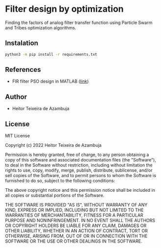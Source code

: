 # Filter design by optimization
Finding the factors of analog filter transfer function using Particle Swarm and Tribes optimization algorithms.

## Instalation

<!-- This code only uses two libraries, [matplotlib](https://matplotlib.org/3.5.1/index.html) and [numpy](https://numpy.org/). Use the package manager [pip](https://pip.pypa.io/en/stable/) to install. -->

```bash
python3 -m pip install -r requirements.txt
```

## References
- FIR filter PSO design in MATLAB ([link](https://github.com/zypher606/ParticleSwarmOperation-FIR))

## Author
- Heitor Teixeira de Azambuja

## License

MIT License

Copyright (c) 2022 Heitor Teixeira de Azambuja

Permission is hereby granted, free of charge, to any person obtaining a copy of this software and associated documentation files (the "Software"), to deal in the Software without restriction, including without limitation the rights to use, copy, modify, merge, publish, distribute, sublicense, and/or sell copies of the Software, and to permit persons to whom the Software is furnished to do so, subject to the following conditions:

The above copyright notice and this permission notice shall be included in all copies or substantial portions of the Software.

THE SOFTWARE IS PROVIDED "AS IS", WITHOUT WARRANTY OF ANY KIND, EXPRESS OR IMPLIED, INCLUDING BUT NOT LIMITED TO THE WARRANTIES OF MERCHANTABILITY, FITNESS FOR A PARTICULAR PURPOSE AND NONINFRINGEMENT. IN NO EVENT SHALL THE AUTHORS OR COPYRIGHT HOLDERS BE LIABLE FOR ANY CLAIM, DAMAGES OR OTHER LIABILITY, WHETHER IN AN ACTION OF CONTRACT, TORT OR OTHERWISE, ARISING FROM, OUT OF OR IN CONNECTION WITH THE SOFTWARE OR THE USE OR OTHER DEALINGS IN THE SOFTWARE.